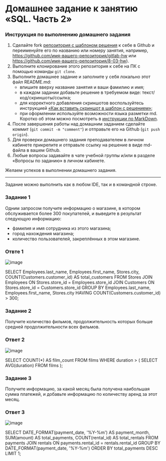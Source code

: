 # Домашнее задание к занятию «SQL. Часть 2»

### Инструкция по выполнению домашнего задания

1. Сделайте fork [репозитория c шаблоном решения](https://github.com/netology-code/sys-pattern-homework) к себе в Github и переименуйте его по названию или номеру занятия, например, https://github.com/имя-вашего-репозитория/gitlab-hw или https://github.com/имя-вашего-репозитория/8-03-hw).
2. Выполните клонирование этого репозитория к себе на ПК с помощью команды `git clone`.
3. Выполните домашнее задание и заполните у себя локально этот файл README.md:
   - впишите вверху название занятия и ваши фамилию и имя;
   - в каждом задании добавьте решение в требуемом виде: текст/код/скриншоты/ссылка;
   - для корректного добавления скриншотов воспользуйтесь инструкцией [«Как вставить скриншот в шаблон с решением»](https://github.com/netology-code/sys-pattern-homework/blob/main/screen-instruction.md);
   - при оформлении используйте возможности языка разметки md. Коротко об этом можно посмотреть в [инструкции по MarkDown](https://github.com/netology-code/sys-pattern-homework/blob/main/md-instruction.md).
4. После завершения работы над домашним заданием сделайте коммит (`git commit -m "comment"`) и отправьте его на Github (`git push origin`).
5. Для проверки домашнего задания преподавателем в личном кабинете прикрепите и отправьте ссылку на решение в виде md-файла в вашем Github.
6. Любые вопросы задавайте в чате учебной группы и/или в разделе «Вопросы по заданию» в личном кабинете.

Желаем успехов в выполнении домашнего задания.

---

Задание можно выполнить как в любом IDE, так и в командной строке.

### Задание 1

Одним запросом получите информацию о магазине, в котором обслуживается более 300 покупателей, и выведите в результат следующую информацию: 
- фамилия и имя сотрудника из этого магазина;
- город нахождения магазина;
- количество пользователей, закреплённых в этом магазине.

### Отвте 1

![image](https://github.com/bezymel/sdb-homeworks/assets/129361495/509efa68-4518-4f50-9fd9-2ec216815fd0)

SELECT
  Employees.last_name,
  Employees.first_name,
  Stores.city,
  COUNT(Customers.customer_id) AS total_customers
FROM
  Stores
JOIN
  Employees ON Stores.store_id = Employees.store_id
JOIN
  Customers ON Stores.store_id = Customers.store_id
GROUP BY
  Employees.last_name,
  Employees.first_name,
  Stores.city
HAVING
  COUNT(Customers.customer_id) > 300;

### Задание 2

Получите количество фильмов, продолжительность которых больше средней продолжительности всех фильмов.

### Ответ 2 

![image](https://github.com/bezymel/sdb-homeworks/assets/129361495/6e054b8d-e120-4a93-815d-03de24bc7878)

SELECT COUNT(*) AS film_count
FROM films
WHERE duration > (
  SELECT AVG(duration)
  FROM films
);

### Задание 3

Получите информацию, за какой месяц была получена наибольшая сумма платежей, и добавьте информацию по количеству аренд за этот месяц.

### Ответ 3

![image](https://github.com/bezymel/sdb-homeworks/assets/129361495/8df5ee31-7ce6-406d-90aa-04a99ebf64a1)

SELECT
    DATE_FORMAT(payment_date, '%Y-%m') AS payment_month,
    SUM(amount) AS total_payments,
    COUNT(rental_id) AS total_rentals
FROM
    payments
JOIN
    rentals ON payments.rental_id = rentals.rental_id
GROUP BY
    DATE_FORMAT(payment_date, '%Y-%m')
ORDER BY
    total_payments DESC
LIMIT 1;
